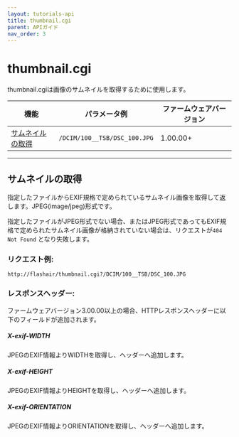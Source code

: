 ```yaml
---
layout: tutorials-api
title: thumbnail.cgi
parent: APIガイド
nav_order: 3
---
```


# thumbnail.cgi

thumbnail.cgiは画像のサムネイルを取得するために使用します。


機能       | パラメータ例                       | ファームウェアバージョン
-------- | ---------------------------- | ------------
[サムネイルの取得](#getthumbnail) | `/DCIM/100__TSB/DSC_100.JPG` | 1.00.00+    

---
<h2 id="getthumbnail">サムネイルの取得</h2>

指定したファイルからEXIF規格で定められているサムネイル画像を取得して返します。JPEG(image/jpeg)形式です。

指定したファイルがJPEG形式でない場合、またはJPEG形式であってもEXIF規格で定められたサムネイル画像が格納されていない場合は、リクエストが`404 Not Found` となり失敗します。

### リクエスト例:

`http://flashair/thumbnail.cgi?/DCIM/100__TSB/DSC_100.JPG`  

### レスポンスヘッダー:

ファームウェアバージョン3.00.00以上の場合、HTTPレスポンスヘッダーに以下のフィールドが追加されます。

##### **X-exif-WIDTH**
JPEGのEXIF情報よりWIDTHを取得し、ヘッダーへ追加します。
##### **X-exif-HEIGHT**
JPEGのEXIF情報よりHEIGHTを取得し、ヘッダーへ追加します。
##### **X-exif-ORIENTATION**
JPEGのEXIF情報よりORIENTATIONを取得し、ヘッダーへ追加します。
